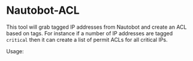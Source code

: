 # Nautobot-ACL
This tool will grab tagged IP addresses from Nautobot and create an ACL based on tags.
For instance if a number of IP addresses are tagged `critical` then it can create a list
of permit ACLs for all critical IPs.

Usage:
